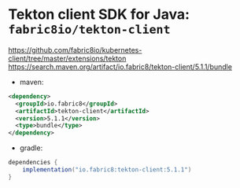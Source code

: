 # Tekton client SDK for Java: `fabric8io/tekton-client`

https://github.com/fabric8io/kubernetes-client/tree/master/extensions/tekton
https://search.maven.org/artifact/io.fabric8/tekton-client/5.1.1/bundle

* maven:

```xml
<dependency>
  <groupId>io.fabric8</groupId>
  <artifactId>tekton-client</artifactId>
  <version>5.1.1</version>
  <type>bundle</type>
</dependency>
```

* gradle:

```gradle
dependencies {
	implementation("io.fabric8:tekton-client:5.1.1")
}
```

